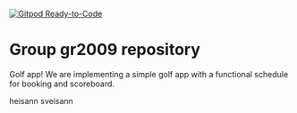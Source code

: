 [![Gitpod Ready-to-Code](https://img.shields.io/badge/Gitpod-Ready--to--Code-blue?logo=gitpod)](https://gitpod.idi.ntnu.no/https://gitlab.stud.idi.ntnu.no/it1901/groups-2020/gr2009/gr2009.git)

# Group gr2009 repository

Golf app!
We are implementing a simple golf app with a functional schedule for booking and scoreboard.

heisann sveisann